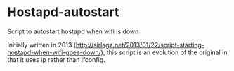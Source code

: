 # Hostapd-autostart
Script to autostart hostapd when wifi is down

Initially written in 2013 (http://sirlagz.net/2013/01/22/script-starting-hostapd-when-wifi-goes-down/), this script is an evolution of the original in that it uses ip rather than ifconfig.
